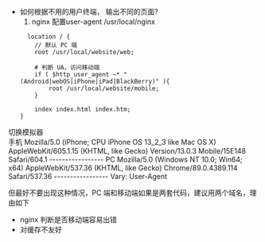 - 如何根据不用的用户终端， 输出不同的页面? 
  1. nginx 配置user-agent
  /usr/local/nginx
  ```
    location / {
      // 默认 PC 端
      root /usr/local/website/web;

      # 判断 UA，访问移动端
      if ( $http_user_agent ~* "(Android|webOS|iPhone|iPad|BlackBerry)" ){
          root /usr/local/website/mobile;
      }

      index index.html index.htm;
  }

  ```

切换模拟器   
  手机 Mozilla/5.0 (iPhone; CPU iPhone OS 13_2_3 like Mac OS X) AppleWebKit/605.1.15 (KHTML, like Gecko) Version/13.0.3 Mobile/15E148 Safari/604.1 -----------------
  PC Mozilla/5.0 (Windows NT 10.0; Win64; x64) AppleWebKit/537.36 (KHTML, like Gecko) Chrome/89.0.4389.114 Safari/537.36 -----------------
  Vary: User-Agent

  但最好不要出现这种情况，PC 端和移动端如果是两套代码，建议用两个域名，理由如下
  - nginx 判断是否移动端容易出错
  - 对缓存不友好 